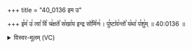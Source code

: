 +++
title = "40_0136 इम उ"

+++
इ꣣म꣡ उ꣢ त्वा꣣ वि꣡ च꣢क्षते꣣ स꣡खा꣢य इन्द्र सो꣣मि꣡नः꣢। पु꣣ष्टा꣡व꣢न्तो꣣ य꣡था꣢ प꣣शु꣢म् ॥ 40:0136 ॥

<details><summary>विस्वर-मूलम् (VC)</summary>

इम उ त्वा वि चक्षते सखाय इन्द्र सोमिनः । पुष्टावन्तो यथा पशुम् ॥१३६॥
</details>